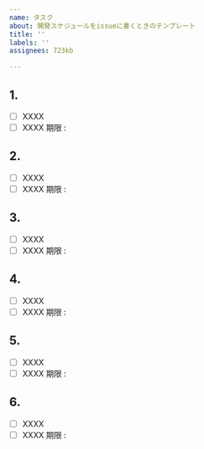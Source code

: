 ```yaml
---
name: タスク
about: 開発スケジュールをissueに書くときのテンプレート
title: ''
labels: ''
assignees: 723kb

---
```


## 1.
- [ ] XXXX
- [ ] XXXX
期限 : 

## 2.
- [ ] XXXX
- [ ] XXXX
期限 : 

## 3.
- [ ] XXXX
- [ ] XXXX
期限 : 

## 4.
- [ ] XXXX
- [ ] XXXX
期限 : 

## 5.
- [ ] XXXX
- [ ] XXXX
期限 : 

## 6.
- [ ] XXXX
- [ ] XXXX
期限 :

